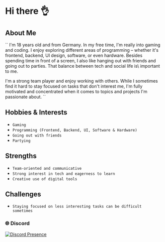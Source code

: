 # Hi there 👌

## About Me
``
I'm 18 years old and from Germany. In my free time, I'm really into gaming and coding.
I enjoy exploring different areas of programming – whether it's frontend, backend, UI design, software, or even hardware.
Besides spending time in front of a screen,
I also like hanging out with friends and going out to parties. That balance between tech and social life is\ important to me.

I'm a strong team player and enjoy working with others. While I sometimes find it hard to stay focused on tasks that don't interest me,
I'm fully motivated and concentrated when it comes to topics and projects I'm passionate about.
``

## Hobbies & Interests
* ```` Gaming ````
* ```` Programming (Frontend, Backend, UI, Software & Hardware) ````
* ```` Going out with friends ````
* ```` Partying ````

## Strengths
* ```` Team-oriented and communicative ````
* ```` Strong interest in tech and eagerness to learn ````
* ```` Creative use of digital tools ````

## Challenges
* ```` Staying focused on less interesting tasks can be difficult sometimes ````


### 🌐 Discord
[![Discord Presence](https://lanyard.cnrad.dev/api/807192870846595072)](https://discord.com/users/807192870846595072)
